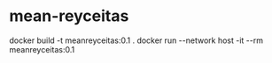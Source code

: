 # mean-reyceitas
docker build -t meanreyceitas:0.1 .
docker run --network host -it --rm  meanreyceitas:0.1